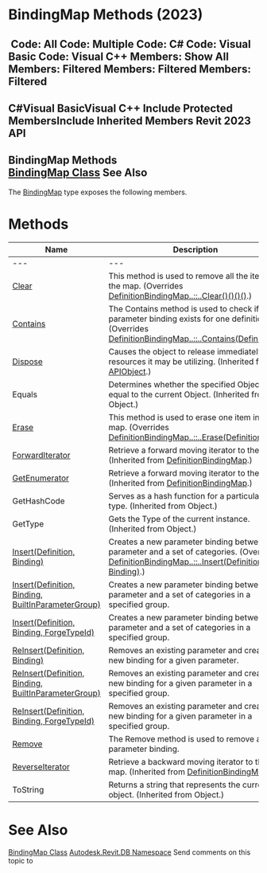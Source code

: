 # BindingMap Methods (2023)

﻿
 Code: All Code: Multiple Code: C# Code: Visual Basic Code: Visual C++  Members: Show All Members: Filtered Members: Filtered Members: Filtered   
---  
C#Visual BasicVisual C++
Include Protected MembersInclude Inherited Members
Revit 2023 API  
---  
BindingMap Methods  
[BindingMap Class](4ce777fb-ab30-6d15-d019-5b430223ac62.md "BindingMap Class") See Also  
---  
The [BindingMap](4ce777fb-ab30-6d15-d019-5b430223ac62.md "BindingMap Class") type exposes the following members.
# Methods
| Name | Description |
| --- | --- |
| --- | --- | --- |
| [Clear](0a9df754-4dc0-e5c0-b7f1-73bed8e4e192.md "Clear Method") | This method is used to remove all the items in the map. (Overrides [DefinitionBindingMap..::..Clear()()()()](dbeb3b98-1536-d791-f0e0-a8448c765f4c.md "Clear Method").) |
| [Contains](a69418d0-fb69-be09-7f6b-6dc1762dd36a.md "Contains Method") | The Contains method is used to check if the parameter binding exists for one definition.  (Overrides [DefinitionBindingMap..::..Contains(Definition)](c1e7d114-9bb7-9ed2-b919-a142b239b1d7.md "Contains Method").) |
| [Dispose](7c03212a-b587-1c89-3912-efea0d2619c5.md "Dispose Method") | Causes the object to release immediately any resources it may be utilizing. (Inherited from [APIObject](beb86ef5-39ad-3f0d-0cd9-0c929387a2bb.md "APIObject Class").) |
| Equals | Determines whether the specified Object is equal to the current Object. (Inherited from Object.) |
| [Erase](f60e2b2b-e720-07fe-e1a5-1fc2569c0ce3.md "Erase Method") | This method is used to erase one item in the map. (Overrides [DefinitionBindingMap..::..Erase(Definition)](fbc29ea7-aca2-9979-4acd-cb88c91b2cd9.md "Erase Method").) |
| [ForwardIterator](6a74cb96-740e-1b30-fbc0-91e45202e797.md "ForwardIterator Method") | Retrieve a forward moving iterator to the map. (Inherited from [DefinitionBindingMap](52e2ee94-bcca-9e23-e835-6e9621da6059.md "DefinitionBindingMap Class").) |
| [GetEnumerator](d1b49bd8-0f3e-26c6-5fcb-ea063222c430.md "GetEnumerator Method") | Retrieve a forward moving iterator to the map. (Inherited from [DefinitionBindingMap](52e2ee94-bcca-9e23-e835-6e9621da6059.md "DefinitionBindingMap Class").) |
| GetHashCode | Serves as a hash function for a particular type.  (Inherited from Object.) |
| GetType | Gets the Type of the current instance. (Inherited from Object.) |
| [Insert(Definition, Binding)](f2f95b7a-fc25-ac0e-31e3-0fc1b331f224.md "Insert Method \(Definition, Binding\)") | Creates a new parameter binding between a parameter and a set of categories. (Overrides [DefinitionBindingMap..::..Insert(Definition, Binding)](6fe6da26-4194-2d01-d1f1-a72d51422cc1.md "Insert Method").) |
| [Insert(Definition, Binding, BuiltInParameterGroup)](c3bed87a-956f-47c3-060c-0294c7ef43e7.md "Insert Method \(Definition, Binding, BuiltInParameterGroup\)") | Creates a new parameter binding between a parameter and a set of categories in a specified group. |
| [Insert(Definition, Binding, ForgeTypeId)](2619a727-57b9-26ed-6d5a-3316a2641fd0.md "Insert Method \(Definition, Binding, ForgeTypeId\)") | Creates a new parameter binding between a parameter and a set of categories in a specified group. |
| [ReInsert(Definition, Binding)](50ccd2e2-a484-e0a2-ef18-7ee552bf2e8a.md "ReInsert Method \(Definition, Binding\)") | Removes an existing parameter and creates a new binding for a given parameter. |
| [ReInsert(Definition, Binding, BuiltInParameterGroup)](7b613771-310d-6d89-4b69-475a68033f73.md "ReInsert Method \(Definition, Binding, BuiltInParameterGroup\)") | Removes an existing parameter and creates a new binding for a given parameter in a specified group. |
| [ReInsert(Definition, Binding, ForgeTypeId)](6dbdd2ef-e286-dc2a-8102-d6fbfef7e973.md "ReInsert Method \(Definition, Binding, ForgeTypeId\)") | Removes an existing parameter and creates a new binding for a given parameter in a specified group. |
| [Remove](37736c4d-f7ee-0223-82d8-f3103cf6be3f.md "Remove Method") | The Remove method is used to remove a parameter binding. |
| [ReverseIterator](69ed6e9c-1ece-49b9-5cd2-5b68b3f72aed.md "ReverseIterator Method") | Retrieve a backward moving iterator to the map. (Inherited from [DefinitionBindingMap](52e2ee94-bcca-9e23-e835-6e9621da6059.md "DefinitionBindingMap Class").) |
| ToString | Returns a string that represents the current object. (Inherited from Object.) |

# See Also
[BindingMap Class](4ce777fb-ab30-6d15-d019-5b430223ac62.md "BindingMap Class")
[Autodesk.Revit.DB Namespace](87546ba7-461b-c646-cbb1-2cb8f5bff8b2.md "Autodesk.Revit.DB Namespace")
Send comments on this topic to 